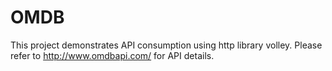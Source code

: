 # OMDB

This project demonstrates API consumption using http library volley.
Please refer to http://www.omdbapi.com/ for API details.
